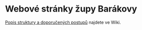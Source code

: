 # Webové stránky župy Barákovy

[Popis struktury a doporučených postupů](https://github.com/milanhybner/zbarakova.cz/wiki) najdete ve Wiki.
